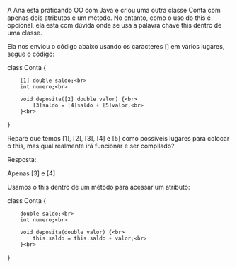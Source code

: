 A Ana está praticando OO com Java e criou uma outra classe Conta com apenas dois atributos e um método. No entanto, como o uso do this é opcional, ela está com dúvida onde se usa a palavra chave this dentro de uma classe.

Ela nos enviou o código abaixo usando os caracteres [] em vários lugares, segue o código:

class Conta {<br>

        [1] double saldo;<br>
        int numero;<br>

        void deposita([2] double valor) {<br>
            [3]saldo = [4]saldo + [5]valor;<br>
        }<br>
}


Repare que temos [1], [2], [3], [4] e [5] como possíveis lugares para colocar o this, mas qual realmente irá funcionar e ser compilado?

Resposta:

Apenas [3] e [4]


Usamos o this dentro de um método para acessar um atributo:

class Conta {<br>

        double saldo;<br>
        int numero;<br>

        void deposita(double valor) {<br>
            this.saldo = this.saldo + valor;<br>
        }<br>
}
